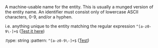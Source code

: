 A machine-usable name for the entity.  This is usually a munged version of the
entity name.  An identifier must consist only of lowercase ASCII characters, 0-9,
and/or a hyphen.

i.e. anything unique to the entity matching the regular expression
`^[a-z0-9\-]+$` ([Test it here](https://regex101.com/r/3wfIGJ/1))

:type: string
:pattern: `^[a-z0-9\-]+$` ([Test](https://regex101.com/r/3wfIGJ/1))

